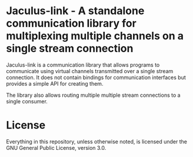 # Jaculus-link - A standalone communication library for multiplexing multiple channels on a single stream connection

Jaculus-link is a communication library that allows programs to communicate using virtual channels transmitted over a single
stream connection. It does not contain bindings for communication interfaces but provides a simple API for creating them.

The library also allows routing multiple multiple stream connections to a single consumer.

# License

Everything in this repository, unless otherwise noted, is licensed under the
GNU General Public License, version 3.0.
